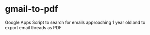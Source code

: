 # gmail-to-pdf
Google Apps Script to search for emails approaching 1 year old and to export email threads as PDF

